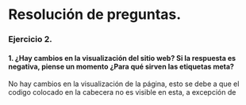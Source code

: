 # Resolución de preguntas.
### Ejercicio 2.
#### 1. ¿Hay cambios en la visualización del sitio web? Si la respuesta es negativa, piense un momento ¿Para qué sirven las etiquetas meta? 
No hay cambios en la visualización de la página, esto se debe a que el codigo colocado en la cabecera no es visible en esta, a excepción de <title>. Las etiquetas meta funcionan para proveer informacion sobre el contenido de la página a los navegadores y motores de búsqueda, también funcionan para posicionarla mejor en los buscadores.
### Ejercicio 3.
#### 2. Asegúrese de entender el valor del atributo src de la etiqueta img. ¿Qué pasaría si la imagen esta guardada en la misma carpeta de la página web? ¿Y si está en una carpeta superior? 
El atributo src funciona para especificar la ruta de un archivo local o de una url. En este caso, si la imagen estuviera en la misma carpeta de la página o en una carpeta superior, la imagen no sería encontrada porque no es su ruta correcta, así que no se podría visualizar.
#### 3. Pregúntese, ¿Cómo se consigue que el último enlace se abra en una nueva ventana?
Esto se debe al atributo "target=_blank" que permite que un documento enlazado o página sea abierta en una nueva ventana.
### Ejercicio final.
#### 4. ¿El resultado obtenido es similar al esquema HTML mostrado en la figura de la introducción teórica para elementos semánticos? ¿Por qué? Razónelo y/o consulte con su instructor.
El resultado no se visualiza exactamente como el esquema porque al colocar estos elementos estamos definiendo el contenido de la página, es decir la estructura que esta tendrá, pero para realmente visualizarla como el esquema deberíamos utilizar CSS.
